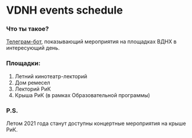 # VDNH events schedule

### Что ты такое?

[Телеграм-бот](https://t.me/vdnh_events_bot), показывающий мероприятия на площадках ВДНХ в интересующий день.

### Площадки:

1. Летний кинотеатр-лекторий
2. Дом ремесел
3. Лекторий РиК
4. Крыша РиК (в рамках Образовательной программы)

### P.S.

Летом 2021 года станут доступны концертные мероприятия на крыше РиК.